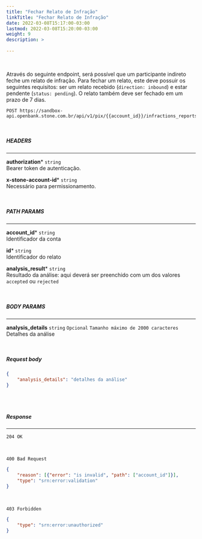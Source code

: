 ```yaml
---
title: "Fechar Relato de Infração"
linkTitle: "Fechar Relato de Infração"
date: 2022-03-08T15:17:00-03:00
lastmod: 2022-03-08T15:20:00-03:00
weight: 9
description: >
  
---
```

<br>

Através do seguinte endpoint, será possível que um participante indireto feche um relato de infração. Para fechar um relato, este deve possuir os seguintes requisitos: ser um relato recebido (`direction: inbound`) e estar pendente (`status: pending`). O relato também deve ser fechado em um prazo de 7 dias.

```
POST https://sandbox-api.openbank.stone.com.br/api/v1/pix/{{account_id}}/infractions_reports/{{id}}/actions/{{analysis_result}}

```

<br>

##### **HEADERS**
---

**authorization*** `string`
<br> Bearer token de autenticação.

**x-stone-account-id*** `string`
<br> Necessário para permissionamento.

<br>

##### **PATH PARAMS**
---

**account_id*** `string`
<br>Identificador da conta

**id*** `string`
<br>Identificador do relato

**analysis_result*** `string`
<br>Resultado da análise: aqui deverá ser preenchido com um dos valores `accepted` ou `rejected`

<br>

##### **BODY PARAMS**
---

**analysis_details** `string` `Opcional` `Tamanho máximo de 2000 caracteres`
<br> Detalhes da análise

<br>

##### **Request body**


```json
{
    "analysis_details": "detalhes da análise"
}

```
<br> <br> 

##### **Response**
---

```
204 OK
```

<br>

```
400 Bad Request
```

```json
{
    "reason": [{"error": "is invalid", "path": ["account_id"]}],
    "type": "srn:error:validation"
}
```

<br>

```
403 Forbidden
```

```json
{
    "type": "srn:error:unauthorized"
}
```
